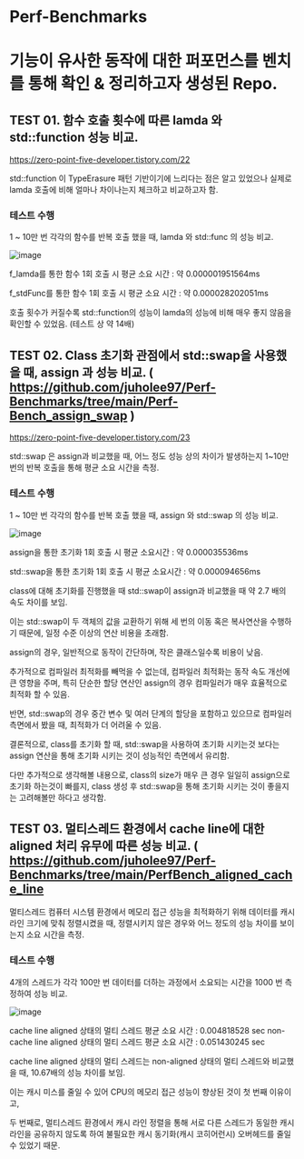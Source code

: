 # Perf-Benchmarks

# 기능이 유사한 동작에 대한 퍼포먼스를 벤치를 통해 확인 & 정리하고자 생성된 Repo.

## TEST 01. 함수 호출 횟수에 따른 lamda 와 std::function 성능 비교. 

https://zero-point-five-developer.tistory.com/22

std::function 이 TypeErasure 패턴 기반이기에 느리다는 점은 알고 있었으나 
실제로 lamda 호출에 비해 얼마나 차이나는지 체크하고 비교하고자 함.

### 테스트 수행

1 ~ 10만 번 각각의 함수를 반복 호출 했을 때, lamda 와 std::func 의 성능 비교.


![image](https://github.com/juholee97/Perf-Benchmarks/assets/156589691/0024e614-21e6-4c57-93f2-f8ab46111b07)

f_lamda를 통한 함수 1회 호출 시 평균 소요 시간 : 약 0.000001951564ms

f_stdFunc를 통한 함수 1회 호출 시 평균 소요 시간 : 약 0.000028202051ms

호출 횟수가 커질수록 std::function의 성능이 lamda의 성능에 비해 매우 좋지 않음을 확인할 수 있었음. (테스트 상 약 14배)






## TEST 02. Class 초기화 관점에서 std::swap을 사용했을 때, assign 과 성능 비교. ( https://github.com/juholee97/Perf-Benchmarks/tree/main/Perf-Bench_assign_swap )

https://zero-point-five-developer.tistory.com/23

std::swap 은 assign과 비교했을 때, 어느 정도 성능 상의 차이가 발생하는지 1~10만 번의 반복 호출을 통해 평균 소요 시간을 측정.


### 테스트 수행

1 ~ 10만 번 각각의 함수를 반복 호출 했을 때, assign 와 std::swap 의 성능 비교.


![image](https://github.com/juholee97/Perf-Benchmarks/assets/156589691/6c914619-4c4b-4c89-89cb-acf3a0ff203b)

assign을 통한 초기화 1회 호출 시 평균 소요시간 :	약 0.000035536ms	

std::swap을 통한 초기화 1회 호출 시 평균 소요시간 : 약 0.000094656ms

class에 대해 초기화를 진행했을 때 std::swap이 assign과 비교했을 때 약 2.7 배의 속도 차이를 보임.

이는 std::swap이 두 객체의 값을 교환하기 위해 세 번의 이동 혹은 복사연산을 수행하기 때문에, 일정 수준 이상의 연산 비용을 초래함.

assign의 경우, 일반적으로 동작이 간단하며, 작은 클래스일수록 비용이 낮음.

추가적으로 컴파일러 최적화를 빼먹을 수 없는데, 컴파일러 최적화는 동작 속도 개선에 큰 영향을 주며, 특히 단순한 할당 연산인 assign의 경우 컴파일러가 매우 효율적으로 최적화 할 수 있음.

반면, std::swap의 경우 중간 변수 및 여러 단계의 할당을 포함하고 있으므로 컴파일러 측면에서 봤을 때, 최적화가 더 어려울 수 있음.

결론적으로, class를 초기화 할 때, std::swap을 사용하여 초기화 시키는것 보다는 assign 연산을 통해 초기화 시키는 것이 성능적인 측면에서 유리함.

다만 추가적으로 생각해볼 내용으로, class의 size가 매우 큰 경우 일일히 assign으로 초기화 하는것이 빠를지, class 생성 후 std::swap을 통해 초기화 시키는 것이 좋을지는 고려해볼만 하다고 생각함.


## TEST 03. 멀티스레드 환경에서 cache line에 대한 aligned 처리 유무에 따른 성능 비교. ( https://github.com/juholee97/Perf-Benchmarks/tree/main/PerfBench_aligned_cache_line

멀티스레드 컴퓨터 시스템 환경에서 메모리 접근 성능을 최적화하기 위해 데이터를 캐시 라인 크기에 맞춰 정렬시켰을 때, 정렬시키지 않은 경우와 어느 정도의 성능 차이를 보이는지 소요 시간을 측정.


### 테스트 수행

4개의 스레드가 각각 100만 번 데이터를 더하는 과정에서 소요되는 시간을 1000 번 측정하여 성능 비교.

![image](https://github.com/user-attachments/assets/dbee0f43-a6c5-453a-9670-bdff52338668)

cache line aligned 상태의 멀티 스레드 평균 소요 시간 : 0.004818528	sec
non-cache line aligned 상태의 멀티 스레드 평균 소요 시간 : 0.051430245 sec

cache line aligned 상태의 멀티 스레드는 non-aligned 상태의 멀티 스레드와 비교했을 때, 10.67배의 성능 차이를 보임.

이는 캐시 미스를 줄일 수 있어 CPU의 메모리 접근 성능이 향상된 것이 첫 번째 이유이고,

두 번째로, 멀티스레드 환경에서 캐시 라인 정렬을 통해 서로 다른 스레드가 동일한 캐시 라인을 공유하지 않도록 하여 불필요한 캐시 동기화(캐시 코히어런시) 오버헤드를 줄일 수 있었기 때문.
